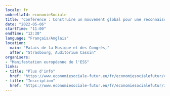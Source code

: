 ```yaml
---
locale: fr
umbrellaId: economieSociale
title: "Conférence : Construire un mouvement global pour une reconnaissance internationale de l’économie sociale"
date: "2022-05-06"
startTime: "11:00"
endTime: "12:30"
language: "Français/Anglais"
location:
  main: "Palais de la Musique et des Congrès,"
  after: "Strasbourg, Auditorium Cassin"
organisers:
- "Manifestation européenne de l'ESS"
links:
- title: "Plus d'info"
  href: "https://www.economiesociale-futur.eu/fr/economiesocialefutur/conf4"
- title: "Inscription"
  href: "https://www.economiesociale-futur.eu/fr/economiesocialefutur/Inscription/"
---
```


